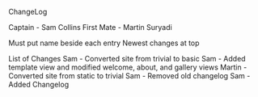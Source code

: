 ChangeLog

Captain - Sam Collins
First Mate - Martin Suryadi

Must put name beside each entry
Newest changes at top

List of Changes
Sam - Converted site from trivial to basic
Sam - Added template view and modified welcome, about, and gallery views
Martin - Converted site from static to trivial
Sam - Removed old changelog
Sam - Added Changelog


